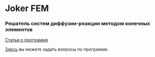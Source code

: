 # Joker FEM
### Решатель систем диффузии-реакции методом конечных элементов

[Статья о программе](https://habrahabr.ru/post/344564)

[Здесь](https://groups.google.com/d/forum/joker-fdm) вы можете задать вопросы по программе.
